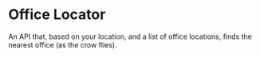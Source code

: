 # Office Locator

An API that, based on your location, and a list of office locations, finds the nearest office (as the crow flies).
